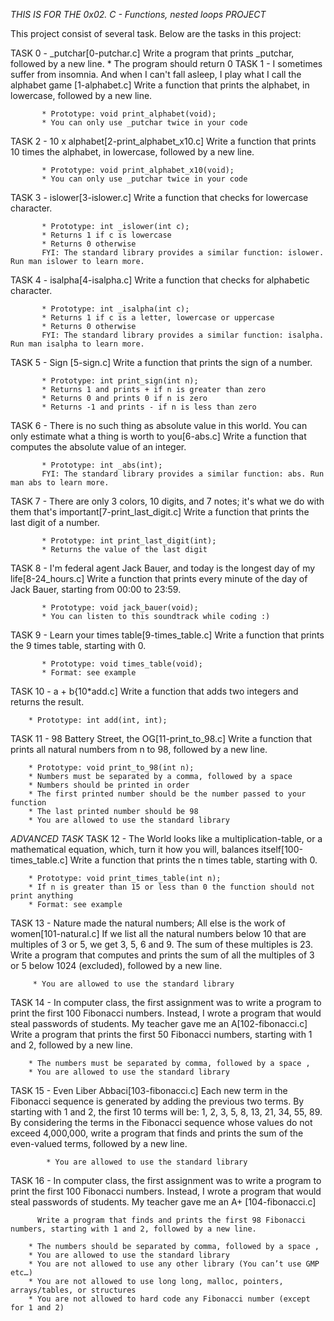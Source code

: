 *THIS IS FOR THE 0x02. C - Functions, nested loops PROJECT*

This project consist of several task. Below are the tasks in this project:

TASK 0 - _putchar[0-putchar.c]
       	 Write a program that prints _putchar, followed by a new line.
	       * The program should return 0
TASK 1 - I sometimes suffer from insomnia. And when I can't fall asleep, I play what I call the alphabet game [1-alphabet.c]
       	 Write a function that prints the alphabet, in lowercase, followed by a new line.

	       * Prototype: void print_alphabet(void);
	       * You can only use _putchar twice in your code
TASK 2 - 10 x alphabet[2-print_alphabet_x10.c]
       	 Write a function that prints 10 times the alphabet, in lowercase, followed by a new line.

	       * Prototype: void print_alphabet_x10(void);
	       * You can only use _putchar twice in your code
TASK 3 - islower[3-islower.c]
       	 Write a function that checks for lowercase character.

	       * Prototype: int _islower(int c);
	       * Returns 1 if c is lowercase
	       * Returns 0 otherwise
	       FYI: The standard library provides a similar function: islower. Run man islower to learn more.
TASK 4 - isalpha[4-isalpha.c]
       	 Write a function that checks for alphabetic character.

	       * Prototype: int _isalpha(int c);
	       * Returns 1 if c is a letter, lowercase or uppercase
	       * Returns 0 otherwise
	       FYI: The standard library provides a similar function: isalpha. Run man isalpha to learn more.
TASK 5 - Sign [5-sign.c]
       	 Write a function that prints the sign of a number.

	       * Prototype: int print_sign(int n);
	       * Returns 1 and prints + if n is greater than zero
	       * Returns 0 and prints 0 if n is zero
	       * Returns -1 and prints - if n is less than zero
TASK 6 - There is no such thing as absolute value in this world. You can only estimate what a thing is worth to you[6-abs.c]
       	 Write a function that computes the absolute value of an integer.

	       * Prototype: int _abs(int);
	       FYI: The standard library provides a similar function: abs. Run man abs to learn more.
TASK 7 - There are only 3 colors, 10 digits, and 7 notes; it's what we do with them that's important[7-print_last_digit.c]
       	 Write a function that prints the last digit of a number.

	       * Prototype: int print_last_digit(int);
	       * Returns the value of the last digit
TASK 8 - I'm federal agent Jack Bauer, and today is the longest day of my life[8-24_hours.c]
       	 Write a function that prints every minute of the day of Jack Bauer, starting from 00:00 to 23:59.

	       * Prototype: void jack_bauer(void);
	       * You can listen to this soundtrack while coding :)
TASK 9 - Learn your times table[9-times_table.c]
       	 Write a function that prints the 9 times table, starting with 0.

	       * Prototype: void times_table(void);
	       * Format: see example
TASK 10 - a + b{10*add.c]
     	  Write a function that adds two integers and returns the result.

	  	* Prototype: int add(int, int);
TASK 11 - 98 Battery Street, the OG[11-print_to_98.c]
     	  Write a function that prints all natural numbers from n to 98, followed by a new line.

	  	* Prototype: void print_to_98(int n);
		* Numbers must be separated by a comma, followed by a space
		* Numbers should be printed in order
		* The first printed number should be the number passed to your function
		* The last printed number should be 98
		* You are allowed to use the standard library
*ADVANCED TASK*
TASK 12 - The World looks like a multiplication-table, or a mathematical equation, which, turn it how you will, balances itself[100-times_table.c]
     	  Write a function that prints the n times table, starting with 0.

	  	* Prototype: void print_times_table(int n);
		* If n is greater than 15 or less than 0 the function should not print anything
		* Format: see example
TASK 13 - Nature made the natural numbers; All else is the work of women[101-natural.c]
     	  If we list all the natural numbers below 10 that are multiples of 3 or 5, we get 3, 5, 6 and 9. The sum of these multiples is 23. Write a program that computes and prints the sum of all the multiples of 3 or 5 below 1024 (excluded), followed by a new line.

	     * You are allowed to use the standard library
TASK 14 - In computer class, the first assignment was to write a program to print the first 100 Fibonacci numbers. Instead, I wrote a program that would steal passwords of students. My teacher gave me an A[102-fibonacci.c]
     	  Write a program that prints the first 50 Fibonacci numbers, starting with 1 and 2, followed by a new line.

	  	* The numbers must be separated by comma, followed by a space ,
		* You are allowed to use the standard library
TASK 15 - Even Liber Abbaci[103-fibonacci.c]
     	  Each new term in the Fibonacci sequence is generated by adding the previous two terms. By starting with 1 and 2, the first 10 terms will be: 1, 2, 3, 5, 8, 13, 21, 34, 55, 89. By considering the terms in the Fibonacci sequence whose values do not exceed 4,000,000, write a program that finds and prints the sum of the even-valued terms, followed by a new line.

	       	* You are allowed to use the standard library
TASK 16 - In computer class, the first assignment was to write a program to print the first 100 Fibonacci numbers. Instead, I wrote a program that would steal passwords of students. My teacher gave me an A+ [104-fibonacci.c]

     	  Write a program that finds and prints the first 98 Fibonacci numbers, starting with 1 and 2, followed by a new line.

	  	* The numbers should be separated by comma, followed by a space ,
		* You are allowed to use the standard library
		* You are not allowed to use any other library (You can’t use GMP etc…)
		* You are not allowed to use long long, malloc, pointers, arrays/tables, or structures
		* You are not allowed to hard code any Fibonacci number (except for 1 and 2)